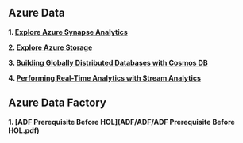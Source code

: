 ## Azure Data

**1. [Explore Azure Synapse Analytics](https://microsoftlearning.github.io/dp-203-azure-data-engineer/Instructions/Labs/01-Explore-Azure-Synapse.html)**

**2. [Explore Azure Storage](https://microsoftlearning.github.io/DP-900T00A-Azure-Data-Fundamentals/Instructions/Labs/dp900-02-storage-lab.html)**

**3. [Building Globally Distributed Databases with Cosmos DB](https://github.com/pankajcloudthat/datalab/blob/main/dp-200-04_instructions.md)**

**4. [Performing Real-Time Analytics with Stream Analytics](https://github.com/pankajcloudthat/datalab/blob/main/datalab-stream-analytics.md)**


## Azure Data Factory

**1. [ADF Prerequisite Before HOL](ADF/ADF/ADF Prerequisite Before HOL.pdf)**
